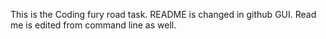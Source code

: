 This is the Coding fury road task. README is changed in github GUI.
Read me is edited from command line as well.
